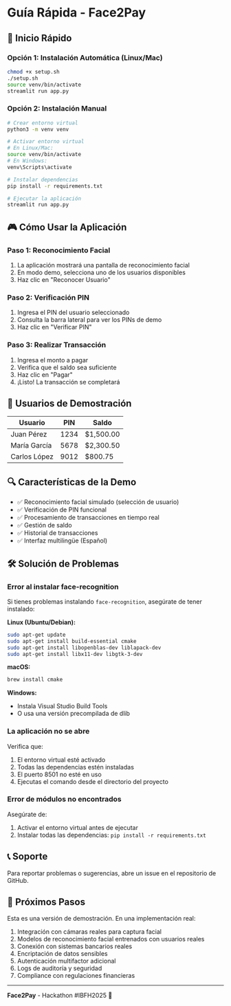 # Guía Rápida - Face2Pay

## 🚀 Inicio Rápido

### Opción 1: Instalación Automática (Linux/Mac)

```bash
chmod +x setup.sh
./setup.sh
source venv/bin/activate
streamlit run app.py
```

### Opción 2: Instalación Manual

```bash
# Crear entorno virtual
python3 -m venv venv

# Activar entorno virtual
# En Linux/Mac:
source venv/bin/activate
# En Windows:
venv\Scripts\activate

# Instalar dependencias
pip install -r requirements.txt

# Ejecutar la aplicación
streamlit run app.py
```

## 🎮 Cómo Usar la Aplicación

### Paso 1: Reconocimiento Facial
1. La aplicación mostrará una pantalla de reconocimiento facial
2. En modo demo, selecciona uno de los usuarios disponibles
3. Haz clic en "Reconocer Usuario"

### Paso 2: Verificación PIN
1. Ingresa el PIN del usuario seleccionado
2. Consulta la barra lateral para ver los PINs de demo
3. Haz clic en "Verificar PIN"

### Paso 3: Realizar Transacción
1. Ingresa el monto a pagar
2. Verifica que el saldo sea suficiente
3. Haz clic en "Pagar"
4. ¡Listo! La transacción se completará

## 👥 Usuarios de Demostración

| Usuario | PIN | Saldo |
|---------|-----|-------|
| Juan Pérez | 1234 | $1,500.00 |
| María García | 5678 | $2,300.50 |
| Carlos López | 9012 | $800.75 |

## 🔍 Características de la Demo

- ✅ Reconocimiento facial simulado (selección de usuario)
- ✅ Verificación de PIN funcional
- ✅ Procesamiento de transacciones en tiempo real
- ✅ Gestión de saldo
- ✅ Historial de transacciones
- ✅ Interfaz multilingüe (Español)

## 🛠️ Solución de Problemas

### Error al instalar face-recognition

Si tienes problemas instalando `face-recognition`, asegúrate de tener instalado:

**Linux (Ubuntu/Debian):**
```bash
sudo apt-get update
sudo apt-get install build-essential cmake
sudo apt-get install libopenblas-dev liblapack-dev
sudo apt-get install libx11-dev libgtk-3-dev
```

**macOS:**
```bash
brew install cmake
```

**Windows:**
- Instala Visual Studio Build Tools
- O usa una versión precompilada de dlib

### La aplicación no se abre

Verifica que:
1. El entorno virtual esté activado
2. Todas las dependencias estén instaladas
3. El puerto 8501 no esté en uso
4. Ejecutas el comando desde el directorio del proyecto

### Error de módulos no encontrados

Asegúrate de:
1. Activar el entorno virtual antes de ejecutar
2. Instalar todas las dependencias: `pip install -r requirements.txt`

## 📞 Soporte

Para reportar problemas o sugerencias, abre un issue en el repositorio de GitHub.

## 🎯 Próximos Pasos

Esta es una versión de demostración. En una implementación real:

1. Integración con cámaras reales para captura facial
2. Modelos de reconocimiento facial entrenados con usuarios reales
3. Conexión con sistemas bancarios reales
4. Encriptación de datos sensibles
5. Autenticación multifactor adicional
6. Logs de auditoría y seguridad
7. Compliance con regulaciones financieras

---

**Face2Pay** - Hackathon #IBFH2025 🚀
